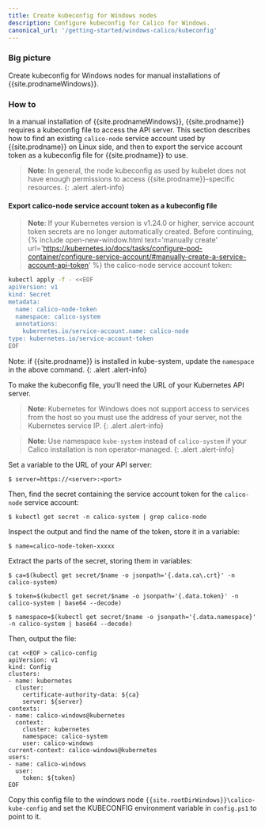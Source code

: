 ```yaml
---
title: Create kubeconfig for Windows nodes
description: Configure kubeconfig for Calico for Windows.
canonical_url: '/getting-started/windows-calico/kubeconfig'
---
```


### Big picture

Create kubeconfig for Windows nodes for manual installations of {{site.prodnameWindows}}.

### How to

In a manual installation of {{site.prodnameWindows}}, {{site.prodname}} requires a kubeconfig file to access the API server. This section describes how to find an existing `calico-node` service account used by {{site.prodname}} on Linux side, and then to export the service account token as a kubeconfig file for {{site.prodname}} to use.

>**Note**: In general, the node kubeconfig as used by kubelet does not have enough permissions to access {{site.prodname}}-specific resources.
{: .alert .alert-info}

#### Export calico-node service account token as a kubeconfig file
  
>**Note**: If your Kubernetes version is v1.24.0 or higher, service account token secrets are no longer automatically created. Before continuing, {% include open-new-window.html text='manually create' url='https://kubernetes.io/docs/tasks/configure-pod-container/configure-service-account/#manually-create-a-service-account-api-token' %} the calico-node service account token:
```bash
kubectl apply -f - <<EOF
apiVersion: v1
kind: Secret
metadata:
  name: calico-node-token
  namespace: calico-system
  annotations:
    kubernetes.io/service-account.name: calico-node
type: kubernetes.io/service-account-token
EOF
```
Note: if {{site.prodname}} is installed in kube-system, update the `namespace` in the above command.
{: .alert .alert-info}

To make the kubeconfig file, you'll need the URL of your Kubernetes API server.

>**Note**: Kubernetes for Windows does not support access to services from the host so you must use the address of your server, not the Kubernetes service IP.
{: .alert .alert-info}

>**Note**: Use namespace `kube-system` instead of `calico-system` if your Calico installation is non operator-managed.
{: .alert .alert-info}

Set a variable to the URL of your API server:

```
$ server=https://<server>:<port>
```
Then, find the secret containing the service account token for the `calico-node` service account:

```
$ kubectl get secret -n calico-system | grep calico-node
```
Inspect the output and find the name of the token, store it in a variable:

```
$ name=calico-node-token-xxxxx
```
Extract the parts of the secret, storing them in variables:

```
$ ca=$(kubectl get secret/$name -o jsonpath='{.data.ca\.crt}' -n calico-system)

$ token=$(kubectl get secret/$name -o jsonpath='{.data.token}' -n calico-system | base64 --decode)

$ namespace=$(kubectl get secret/$name -o jsonpath='{.data.namespace}' -n calico-system | base64 --decode)
```
Then, output the file:

```
cat <<EOF > calico-config
apiVersion: v1
kind: Config
clusters:
- name: kubernetes
  cluster:
    certificate-authority-data: ${ca}
    server: ${server}
contexts:
- name: calico-windows@kubernetes
  context:
    cluster: kubernetes
    namespace: calico-system
    user: calico-windows
current-context: calico-windows@kubernetes
users:
- name: calico-windows
  user:
    token: ${token}
EOF
```
Copy this config file to the windows node `{{site.rootDirWindows}}\calico-kube-config` and set the KUBECONFIG environment variable in `config.ps1` to point to it.
